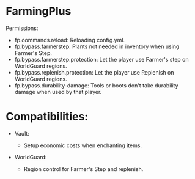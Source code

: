 # FarmingPlus
Permissions:
  - fp.commands.reload: Reloading config.yml.
  - fp.bypass.farmerstep: Plants not needed in inventory when using Farmer's Step.
  - fp.bypass.farmerstep.protection: Let the player use Farmer's step on WorldGuard regions. 
  - fp.bypass.replenish.protection: Let the player use Replenish on WorldGuard regions.
  - fp.bypass.durability-damage: Tools or boots don't take durability damage when used by that player.

# Compatibilities:
- Vault:
  - Setup economic costs when enchanting items.

- WorldGuard:
  - Region control for Farmer's Step and replenish.